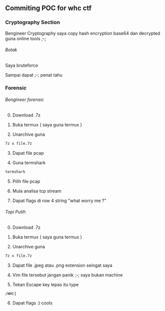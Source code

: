 ## Commiting POC for whc ctf
### Cryptography Section
Bengineer Cryptography 
saya copy hash encryption base64
dan decrypted guna online tools ;-;



###### Botak 

Saya bruteforce 

Sampai dapat ;-; penat tahu

### Forensic

###### Bengineer forensic

0. Download .7z

1. Buka termux ( saya guna termux )

2. Unarchive guna
```bash
7z x file.7z
```

3. Dapat file pcap

4. Guna termshark
```bash
termshark
```
5. Pilih file pcap

6. Mula analisa tcp stream

7. Dapat flags di row 4 string "what worry me ?"



###### Topi Putih

0. Download .7z

1. Buka termux ( saya guna termux )

2. Unarchive guna
```bash
7z x file.7z
```

3. Dapat file .jpeg atau .png extension seingat saya

4. Vim file tersebut jangan panik ;-; saya bukan machine

5. Tekan Escape key lepas itu type
```
/WHC{
```

6. Dapat flags :) cools


 







